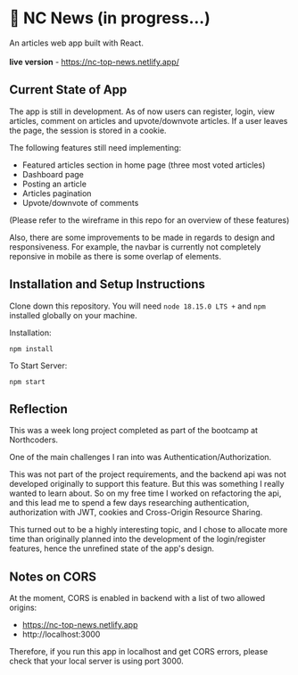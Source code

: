 # 📰 NC News (in progress...)

An articles web app built with React.
<br><br>
**live version** - https://nc-top-news.netlify.app/

## Current State of App

The app is still in development. As of now users can register, login, view articles, comment on articles and upvote/downvote articles. If a user leaves the page, the session is stored in a cookie.

The following features still need implementing:
- Featured articles section in home page (three most voted articles)
- Dashboard page
- Posting an article
- Articles pagination
- Upvote/downvote of comments

(Please refer to the wireframe in this repo for an overview of these features)

Also, there are some improvements to be made in regards to design and responsiveness. For example, the navbar is currently not completely reponsive in mobile as there is some overlap of elements.

## Installation and Setup Instructions

Clone down this repository. You will need `node 18.15.0 LTS +` and `npm` installed globally on your machine.  

Installation:

`npm install`  

To Start Server:

`npm start`  


## Reflection

This was a week long project completed as part of the bootcamp at Northcoders.

One of the main challenges I ran into was Authentication/Authorization. 

This was not part of the project requirements, and the backend api was not developed originally to support this feature. But this was something I really wanted to learn about. So on my free time I worked on refactoring the api, and this lead me to spend a few days researching authentication, authorization with JWT, cookies and Cross-Origin Resource Sharing.

This turned out to be a highly interesting topic, and I chose to allocate more time than originally planned into the development of the login/register features, hence the unrefined state of the app's design.

## Notes on CORS

At the moment, CORS is enabled in backend with a list of two allowed origins: 
- https://nc-top-news.netlify.app
- http://localhost:3000

Therefore, if you run this app in localhost and get CORS errors, please check that your local server is using port 3000.